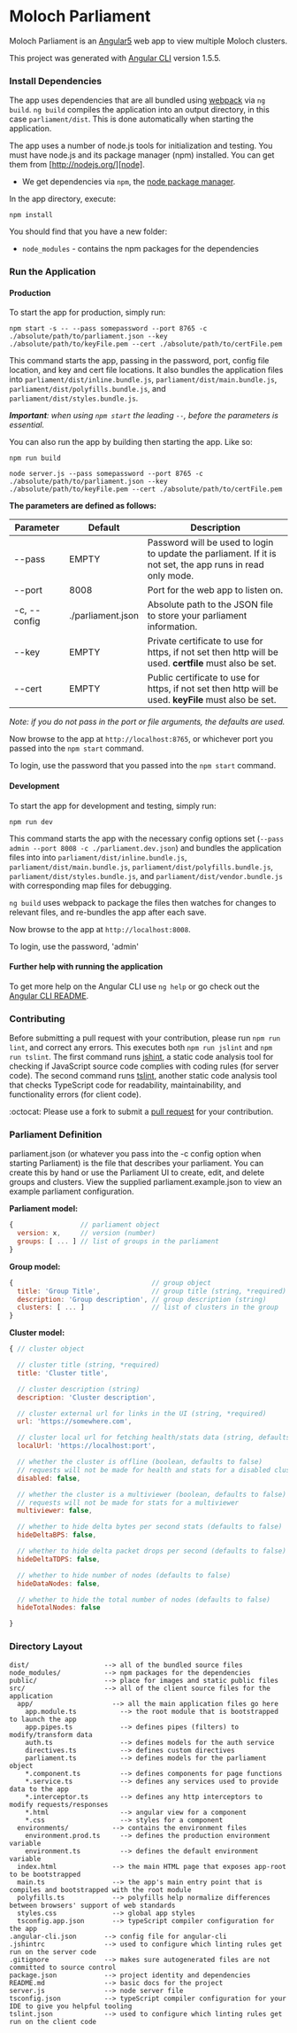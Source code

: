 # Moloch Parliament

Moloch Parliament is an [Angular5][angular] web app to view multiple Moloch clusters.

This project was generated with [Angular CLI][angularcli] version 1.5.5.


### Install Dependencies

The app uses dependencies that are all bundled using [webpack][webpack] via `ng build`. `ng build` compiles the application into an output directory, in this case `parliament/dist`. This is done automatically when starting the application.

The app uses a number of node.js tools for initialization and testing. You must have node.js and its package manager (npm) installed. You can get them from [http://nodejs.org/][node].

* We get dependencies via `npm`, the [node package manager][npm].

In the app directory, execute:

```
npm install
```

You should find that you have a new folder:

* `node_modules` - contains the npm packages for the dependencies


### Run the Application

#### Production

To start the app for production, simply run:
```
npm start -s -- --pass somepassword --port 8765 -c ./absolute/path/to/parliament.json --key ./absolute/path/to/keyFile.pem --cert ./absolute/path/to/certFile.pem
```
This command starts the app, passing in the password, port, config file location, and key and cert file locations. It also bundles the application files into `parliament/dist/inline.bundle.js`, `parliament/dist/main.bundle.js`, `parliament/dist/polyfills.bundle.js`, and `parliament/dist/styles.bundle.js`.

_**Important**: when using `npm start` the leading `--`, before the parameters is essential._

You can also run the app by building then starting the app. Like so:
```
npm run build
```
```
node server.js --pass somepassword --port 8765 -c ./absolute/path/to/parliament.json --key ./absolute/path/to/keyFile.pem --cert ./absolute/path/to/certFile.pem
```

**The parameters are defined as follows:**

| Parameter    | Default | Description |
| ------------ | ------- | ----------- |
| --pass       | EMPTY   | Password will be used to login to update the parliament. If it is not set, the app runs in read only mode. |
| --port       | 8008    | Port for the web app to listen on. |
| -c, --config | ./parliament.json | Absolute path to the JSON file to store your parliament information. |
| --key        | EMPTY   | Private certificate to use for https, if not set then http will be used. **certfile** must also be set. |
| --cert       | EMPTY   | Public certificate to use for https, if not set then http will be used. **keyFile** must also be set. |

_Note: if you do not pass in the port or file arguments, the defaults are used._

Now browse to the app at `http://localhost:8765`, or whichever port you passed into the `npm start` command.

To login, use the password that you passed into the `npm start` command.

#### Development

To start the app for development and testing, simply run:
```
npm run dev
```

This command starts the app with the necessary config options set (`--pass admin --port 8008 -c ./parliament.dev.json`) and bundles the application files into into `parliament/dist/inline.bundle.js`, `parliament/dist/main.bundle.js`, `parliament/dist/polyfills.bundle.js`, `parliament/dist/styles.bundle.js`, and `parliament/dist/vendor.bundle.js` with corresponding map files for debugging.

`ng build` uses webpack to package the files then watches for changes to relevant files, and re-bundles the app after each save.

Now browse to the app at `http://localhost:8008`.

To login, use the password, 'admin'

#### Further help with running the application

To get more help on the Angular CLI use `ng help` or go check out the [Angular CLI README](https://github.com/angular/angular-cli/blob/master/README.md).


### Contributing

Before submitting a pull request with your contribution, please run `npm run lint`, and correct any errors. This executes both `npm run jslint` and `npm run tslint`. The first command runs [jshint][jshint], a static code analysis tool for checking if JavaScript source code complies with coding rules (for server code). The second command runs [tslint][tslint], another static code analysis tool that checks TypeScript code for readability, maintainability, and functionality errors (for client code).

:octocat: Please use a fork to submit a [pull request](https://help.github.com/articles/creating-a-pull-request/) for your contribution.


### Parliament Definition
parliament.json (or whatever you pass into the -c config option when starting Parliament) is the file that describes your parliament. You can create this by hand or use the Parliament UI to create, edit, and delete groups and clusters. View the supplied parliament.example.json to view an example parliament configuration.

**Parliament model:**
```javascript
{                 // parliament object
  version: x,     // version (number)
  groups: [ ... ] // list of groups in the parliament
}
```
**Group model:**
```javascript
{                                   // group object
  title: 'Group Title',             // group title (string, *required)
  description: 'Group description', // group description (string)
  clusters: [ ... ]                 // list of clusters in the group
}
```
**Cluster model:**
```javascript
{ // cluster object

  // cluster title (string, *required)
  title: 'Cluster title',

  // cluster description (string)
  description: 'Cluster description',

  // cluster external url for links in the UI (string, *required)
  url: 'https://somewhere.com',

  // cluster local url for fetching health/stats data (string, defaults to url if not supplied)
  localUrl: 'https://localhost:port',

  // whether the cluster is offline (boolean, defaults to false)
  // requests will not be made for health and stats for a disabled cluster
  disabled: false,

  // whether the cluster is a multiviewer (boolean, defaults to false)
  // requests will not be made for stats for a multiviewer
  multiviewer: false,

  // whether to hide delta bytes per second stats (defaults to false)
  hideDeltaBPS: false,

  // whether to hide delta packet drops per second (defaults to false)
  hideDeltaTDPS: false,

  // whether to hide number of nodes (defaults to false)
  hideDataNodes: false,

  // whether to hide the total number of nodes (defaults to false)
  hideTotalNodes: false

}
```



### Directory Layout
```
dist/                   --> all of the bundled source files
node_modules/           --> npm packages for the dependencies
public/                 --> place for images and static public files
src/                    --> all of the client source files for the application
  app/                    --> all the main application files go here
    app.module.ts           --> the root module that is bootstrapped to launch the app
    app.pipes.ts            --> defines pipes (filters) to modify/transform data
    auth.ts                 --> defines models for the auth service
    directives.ts           --> defines custom directives
    parliament.ts           --> defines models for the parliament object
    *.component.ts          --> defines components for page functions
    *.service.ts            --> defines any services used to provide data to the app
    *.interceptor.ts        --> defines any http interceptors to modify requests/responses
    *.html                  --> angular view for a component
    *.css                   --> styles for a component
  environments/           --> contains the environment files
    environment.prod.ts     --> defines the production environment variable
    environment.ts          --> defines the default environment variable
  index.html              --> the main HTML page that exposes app-root to be bootstrapped
  main.ts                 --> the app's main entry point that is compiles and bootstrapped with the root module
  polyfills.ts            --> polyfills help normalize differences between browsers' support of web standards
  styles.css              --> global app styles
  tsconfig.app.json       --> typeScript compiler configuration for the app
.angular-cli.json       --> config file for angular-cli
.jshintrc               --> used to configure which linting rules get run on the server code
.gitignore              --> makes sure autogenerated files are not committed to source control
package.json            --> project identity and dependencies
README.md               --> basic docs for the project
server.js               --> node server file
tsconfig.json           --> typeScript compiler configuration for your IDE to give you helpful tooling
tslint.json             --> used to configure which linting rules get run on the client code
```

[angular]: https://angular.io/
[angularcli]: https://github.com/angular/angular-cli
[webpack]: https://webpack.github.io/
[node]: https://nodejs.org
[npm]: https://www.npmjs.org/
[tslint]: https://github.com/palantir/tslint
[jshint]: https://github.com/jshint/jshint

